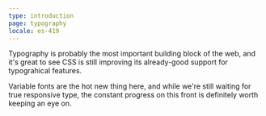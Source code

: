 ```yaml
---
type: introduction
page: typography
locale: es-419
---
```


Typography is probably the most important building block of the web, and it's great to see CSS is still improving its already-good support for typograhical features. 

Variable fonts are the hot new thing here, and while we're still waiting for true responsive type, the constant progress on this front is definitely worth keeping an eye on. 